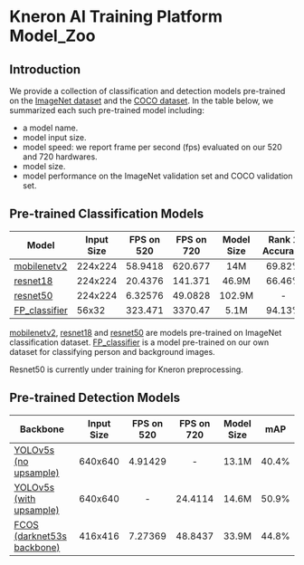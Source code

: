 # Kneron AI Training Platform Model_Zoo

## Introduction

We provide a collection of classification and detection models pre-trained on the [ImageNet dataset](https://image-net.org/) and the [COCO dataset](http://cocodataset.org). In the table below, we summarized each such pre-trained model including: 
* a model name.
* model input size.
* model speed: we report frame per second (fps) evaluated on our 520 and 720 hardwares. 
* model size.
* model performance on the ImageNet validation set and COCO validation set.

## Pre-trained Classification Models
Model | Input Size | FPS on 520 | FPS on 720 | Model Size | Rank 1 Accuracy | Rank 5 Accuracy 
--- | --- |:---:|:---:|:---:|:---:|:---:
[mobilenetv2](https://github.com/kneron/Model_Zoo/tree/main/classification/MobileNetV2)| 224x224 | 58.9418 | 620.677 | 14M | 69.82% | 89.29%
[resnet18](https://github.com/kneron/Model_Zoo/tree/main/classification/ResNet18)| 224x224 | 20.4376 | 141.371 | 46.9M | 66.46% | 87.09%
[resnet50](https://github.com/kneron/Model_Zoo/tree/main/classification/ResNet50)| 224x224 | 6.32576 | 49.0828 | 102.9M | - | -
[FP_classifier](https://github.com/kneron/Model_Zoo/tree/main/classification/FP_classifier) | 56x32 | 323.471 | 3370.47 | 5.1M | 94.13% | -

[mobilenetv2](https://github.com/kneron/Model_Zoo/tree/main/classification/MobileNetV2),  [resnet18](https://github.com/kneron/Model_Zoo/tree/main/classification/ResNet18) and [resnet50](https://github.com/kneron/Model_Zoo/tree/main/classification/ResNet50) are models pre-trained on ImageNet classification dataset. [FP_classifier](https://github.com/kneron/Model_Zoo/tree/main/classification/FP_classifier) is a model pre-trained on our own dataset for classifying person and background images.

Resnet50 is currently under training for Kneron preprocessing.

## Pre-trained Detection Models
Backbone | Input Size |  FPS on 520 | FPS on 720  | Model Size | mAP
--- | --- |:---:|:---:|:---:|:---:
[YOLOv5s (no upsample)](https://github.com/kneron/Model_Zoo/tree/main/detection/yolov5/yolov5s-noupsample) | 640x640 | 4.91429 | - | 13.1M | 40.4%
[YOLOv5s (with upsample)](https://github.com/kneron/Model_Zoo/tree/main/detection/yolov5/yolov5s) | 640x640 | - | 24.4114 | 14.6M | 50.9%
[FCOS (darknet53s backbone)](https://github.com/kneron/Model_Zoo/tree/main/detection/yolov5/yolov5s) | 416x416 | 7.27369 | 48.8437 | 33.9M | 44.8%


